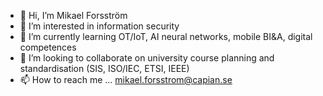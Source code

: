 - 👋 Hi, I’m Mikael Forsström
- 👀 I’m interested in information security
- 🌱 I’m currently learning OT/IoT, AI neural networks, mobile BI&A, digital competences
- 💞️ I’m looking to collaborate on university course planning and standardisation (SIS, ISO/IEC, ETSI, IEEE)
- 📫 How to reach me ... mikael.forsstrom@capian.se

<!---
Mforsstrom/Mforsstrom is a ✨ special ✨ repository because its `README.md` (this file) appears on your GitHub profile.
You can click the Preview link to take a look at your changes.
--->
